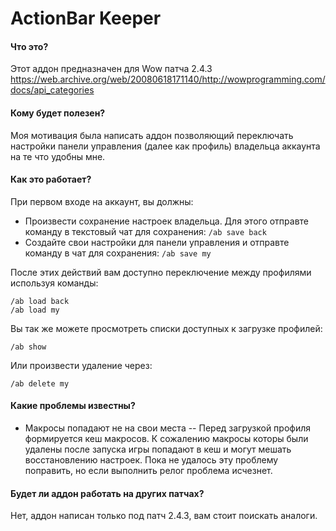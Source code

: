# ActionBar Keeper
#### Что это?
Этот аддон предназначен для Wow патча 2.4.3
https://web.archive.org/web/20080618171140/http://wowprogramming.com/docs/api_categories

#### Кому будет полезен?
Моя мотивация была написать аддон позволяющий переключать настройки панели управления (далее как профиль) владельца аккаунта на те что удобны мне.

#### Как это работает?
При первом входе на аккаунт, вы должны:
- Произвести сохранение настроек владельца. Для этого отправте команду в текстовый чат для сохранения:  `/ab save back`
- Создайте свои настройки для панели управления и отправте команду в чат для сохранения: `/ab save my`

После этих действий вам доступно переключение между профилями используя команды:

    /ab load back
    /ab load my

Вы так же можете просмотреть списки доступных к загрузке профилей:

    /ab show

Или произвести удаление через:

    /ab delete my

#### Какие проблемы известны?
- Макросы попадают не на свои места
-- Перед загрузкой профиля формируется кеш макросов. К сожалению макросы которы были удалены после запуска игры попадают в кеш и могут мешать восстановлению настроек. Пока не удалось эту проблему поправить, но если выполнить релог проблема исчезнет.

#### Будет ли аддон работать на других патчах?
Нет, аддон написан только под патч 2.4.3, вам стоит поискать аналоги.
